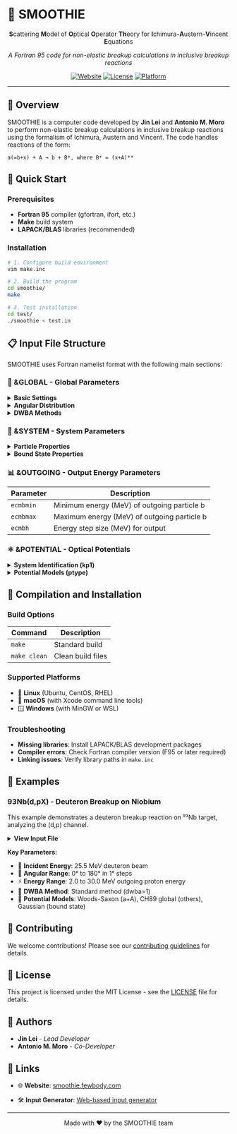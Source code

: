 # 🌟 SMOOTHIE

<div align="center">

**S**cattering **M**odel of **O**ptical **O**perator **Th**eory for **I**chimura-**A**ustern-**V**incent **E**quations

*A Fortran 95 code for non-elastic breakup calculations in inclusive breakup reactions*

[![Website](https://img.shields.io/badge/Website-smoothie.fewbody.com-blue)](https://smoothie.fewbody.com)
[![License](https://img.shields.io/badge/License-MIT-green.svg)](LICENSE)
[![Platform](https://img.shields.io/badge/Platform-Linux%20%7C%20macOS%20%7C%20Windows-lightgrey)](README.md)

</div>

---

## 📖 Overview

SMOOTHIE is a computer code developed by **Jin Lei** and **Antonio M. Moro** to perform non-elastic breakup calculations in inclusive breakup reactions using the formalism of Ichimura, Austern and Vincent. The code handles reactions of the form:

```
a(=b+x) + A → b + B*, where B* = (x+A)**
```

## 🚀 Quick Start

### Prerequisites
- **Fortran 95** compiler (gfortran, ifort, etc.)
- **Make** build system
- **LAPACK/BLAS** libraries (recommended)

### Installation
```bash
# 1. Configure build environment
vim make.inc

# 2. Build the program
cd smoothie/
make

# 3. Test installation
cd test/
./smoothie < test.in
```

## 📋 Input File Structure

SMOOTHIE uses Fortran namelist format with the following main sections:

### 🔧 &GLOBAL - Global Parameters

<details>
<summary><strong>Basic Settings</strong></summary>

| Parameter | Description | Default |
|-----------|-------------|---------|
| `hcm` | Radial step size (fm) for wave function integration | 0.05 |
| `rmax` | Maximum radius (fm) for all channels | 50.0 |
| `lmax` | Maximum orbital angular momentum (λₐ, λᵦ) | - |
| `lmin` | Minimum orbital angular momentum | 0 |
| `lxmax` | Maximum lₓ for x+A channel | lmax |
| `elab` | Laboratory energy (MeV) of projectile "a" | - |

</details>

<details>
<summary><strong>Angular Distribution</strong></summary>

| Parameter | Description | Default |
|-----------|-------------|---------|
| `thmin`, `thmax` | Min/max scattering angles (degrees) | - |
| `thinc` | Angular increment (degrees) for output | - |
| `nx` | Gaussian quadrature points for angular integration | 34 |

</details>

<details>
<summary><strong>DWBA Methods</strong></summary>

| Value | Description |
|-------|-------------|
| `dwba=1` | No intrinsic spins, rbx integration variable |
| `dwba=2` | No intrinsic spins, rb integration variable |
| `dwba=3` | With spins, rb integration variable |
| `dwba=4` | Enhanced method with Lagrange mesh |
| `dwba=5` | Lagrange mesh with rb variable |

</details>

### 🎯 &SYSTEM - System Parameters

<details>
<summary><strong>Particle Properties</strong></summary>

| Parameter | Description |
|-----------|-------------|
| `namep`, `namet`, `nameb`, `namex` | Names of projectile, target, detected, and undetected particles |
| `massp`, `masst`, `massb`, `massx` | Masses (amu) of each particle |
| `zp`, `zt`, `zb`, `zx` | Charges of each particle |
| `jp`, `jt`, `jb`, `jx` | Spins of each particle |

</details>

<details>
<summary><strong>Bound State Properties</strong></summary>

| Parameter | Description |
|-----------|-------------|
| `lbx` | Orbital angular momentum of b-x within projectile bound state |
| `sbx` | Total spin coupling (jb + jx) for detected and undetected particles |
| `nodes` | Number of nodes in the b-x bound state wave function |
| `be` | Binding energy (MeV) of the b-x system (positive value) |

</details>

### 📊 &OUTGOING - Output Energy Parameters

| Parameter | Description |
|-----------|-------------|
| `ecmbmin` | Minimum energy (MeV) of outgoing particle b |
| `ecmbmax` | Maximum energy (MeV) of outgoing particle b |
| `ecmbh` | Energy step size (MeV) for output |

### ⚛️ &POTENTIAL - Optical Potentials

<details>
<summary><strong>System Identification (kp1)</strong></summary>

| Value | Description |
|-------|-------------|
| `'a'` | Projectile + target (a+A) channel |
| `'b'` | Detected + recoil (b+B) channel |
| `'t'` | Detected + target (b+A) channel |
| `'x'` | Undetected + target (x+A) channel |
| `'p'` | Detected + undetected (b+x) bound state |

</details>

<details>
<summary><strong>Potential Models (ptype)</strong></summary>

| Value | Description |
|-------|-------------|
| `1` | Woods-Saxon potential with full parameter set |
| `2` | Gaussian potential |
| `3` | Koning-Delaroche (KD02) nucleon-nucleus global potential |
| `4` | CH89 nucleon-nucleus global potential |
| `41-44` | Read potential from external files (fort.41 to fort.44) |

</details>

## 🔨 Compilation and Installation

### Build Options

| Command | Description |
|---------|-------------|
| `make` | Standard build |
| `make clean` | Clean build files |

### Supported Platforms
- 🐧 **Linux** (Ubuntu, CentOS, RHEL)
- 🍎 **macOS** (with Xcode command line tools)
- 🪟 **Windows** (with MinGW or WSL)

### Troubleshooting
- **Missing libraries**: Install LAPACK/BLAS development packages
- **Compiler errors**: Check Fortran compiler version (F95 or later required)
- **Linking issues**: Verify library paths in `make.inc`

## 📝 Examples

### 93Nb(d,pX) - Deuteron Breakup on Niobium

This example demonstrates a deuteron breakup reaction on ⁹³Nb target, analyzing the (d,p) channel.

<details>
<summary><strong>View Input File</strong></summary>

```fortran
NAMELIST
&GLOBAL      hcm=0.05  lmax=25  elab=25.5 thmin=0. thmax=180.  printf=f dwba=1  
             thinc=1   nx=34 rmax=50   nr=100  lxmax=12  /
&SYSTEM     namep='d'     massp=2.       zp=1.0    jp=0. sbx=0.
            namet='93Nb'  masst=93.0     zt=41.0   jt=0.0  be=2.224
            nameb='p'     massb=1.0078        zb=1.0    jb=0.   
            namex='n'     massx=1.0087   zx=0.0    jx=0.  lbx=0    nodes=1  /
&OUTGOING   ecmbmin=2 ecmbmax=30 ecmbh=1  /
&OUTGOING /
&POTENTIAL  kp1='a' ptype=1 a1=0 a2=93 rc=1.3
            uv=77.3 av=0.77 rv=1.15
            uw=6.1  aw=0.47 rw=1.33
            wd=8.4  awd=0.77 rwd=1.37
            /
&POTENTIAL  kp1='b'  ptype=4 a1=0 a2=94
           /
&POTENTIAL  kp1='x' ptype=4 a1=0 a2=93
            /
&POTENTIAL  kp1='p' ptype=2 a1=1 a2=1 rc=1.5
            uv=72.15 av=1.484
            /
&POTENTIAL  kp1='t' ptype=4 a1=0 a2=93
           /
&POTENTIAL /
```

</details>

**Key Parameters:**
- 🎯 **Incident Energy**: 25.5 MeV deuteron beam
- 📐 **Angular Range**: 0° to 180° in 1° steps
- ⚡ **Energy Range**: 2.0 to 30.0 MeV outgoing proton energy
- 🔬 **DWBA Method**: Standard method (dwba=1)
- 🧮 **Potential Models**: Woods-Saxon (a+A), CH89 global (others), Gaussian (bound state)

## 🤝 Contributing

We welcome contributions! Please see our [contributing guidelines](CONTRIBUTING.md) for details.

## 📜 License

This project is licensed under the MIT License - see the [LICENSE](LICENSE) file for details.

## 👥 Authors

- **Jin Lei** - *Lead Developer*
- **Antonio M. Moro** - *Co-Developer*

## 🔗 Links

- 🌐 **Website**: [smoothie.fewbody.com](https://smoothie.fewbody.com)
<!-- - 📚 **Documentation**: [Full documentation](https://smoothie.fewbody.com/docs) -->
- 🛠️ **Input Generator**: [Web-based input generator](https://smoothie.fewbody.com/generator.html)

---

<div align="center">
Made with ❤️ by the SMOOTHIE team
</div>